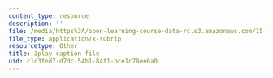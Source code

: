 ```yaml
---
content_type: resource
description: ''
file: /media/https%3A/open-learning-course-data-rc.s3.amazonaws.com/15-071-the-analytics-edge-spring-2017/c1c3fed7d7dc54b184f1bce1c78ee6a0_ril5Z4UxI3w.vtt
file_type: application/x-subrip
resourcetype: Other
title: 3play caption file
uid: c1c3fed7-d7dc-54b1-84f1-bce1c78ee6a0
---
```

